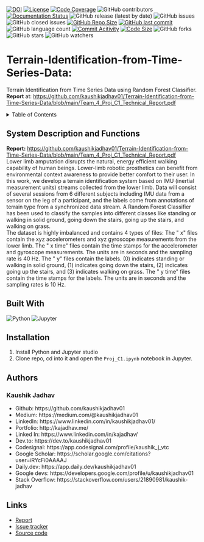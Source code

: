 [![DOI](https://zenodo.org/badge/742650713.svg)](https://zenodo.org/doi/10.5281/zenodo.10499318)
[![License](https://img.shields.io/badge/License-MIT-green.svg)](https://github.com/kaushikjadhav01/Terrain-Identification-from-Time-Series-Data/blob/main/LICENSE)
[![Code Coverage](https://codecov.io/gh/NCSU-Fall-2022-SE-Project-Team-11/XpensAuditor---Group-11/branch/main/graphs/badge.svg)](https://codecov.io)
![GitHub contributors](https://img.shields.io/badge/Contributors-1-brightgreen)
[![Documentation Status](https://readthedocs.org/projects/ansicolortags/badge/?version=latest)](https://github.com/kaushikjadhav01/Terrain-Identification-from-Time-Series-Data/edit/main/README.md)
![GitHub release (latest by date)](https://img.shields.io/github/v/release/kaushikjadhav01/Terrain-Identification-from-Time-Series-Data)
![GitHub issues](https://img.shields.io/github/issues/kaushikjadhav01/Terrain-Identification-from-Time-Series-Data)
![GitHub closed issues](https://img.shields.io/github/issues-closed/kaushikjadhav01/Terrain-Identification-from-Time-Series-Data)
[![GitHub Repo Size](https://img.shields.io/github/repo-size/kaushikjadhav01/Terrain-Identification-from-Time-Series-Data.svg)](https://img.shields.io/github/repo-size/kaushikjadhav01/Terrain-Identification-from-Time-Series-Data.svg)
[![GitHub last commit](https://img.shields.io/github/last-commit/kaushikjadhav01/Terrain-Identification-from-Time-Series-Data)](https://github.com/kaushikjadhav01/Terrain-Identification-from-Time-Series-Data/commits/main)
![GitHub language count](https://img.shields.io/github/languages/count/kaushikjadhav01/Terrain-Identification-from-Time-Series-Data)
[![Commit Acitivity](https://img.shields.io/github/commit-activity/m/kaushikjadhav01/Terrain-Identification-from-Time-Series-Data)](https://github.com/kaushikjadhav01/Terrain-Identification-from-Time-Series-Data)
[![Code Size](https://img.shields.io/github/languages/code-size/kaushikjadhav01/Terrain-Identification-from-Time-Series-Data)](mpp-backend)
![GitHub forks](https://img.shields.io/github/forks/kaushikjadhav01/Terrain-Identification-from-Time-Series-Data?style=social)
![GitHub stars](https://img.shields.io/github/stars/kaushikjadhav01/Terrain-Identification-from-Time-Series-Data?style=social)
![GitHub watchers](https://img.shields.io/github/watchers/kaushikjadhav01/Terrain-Identification-from-Time-Series-Data?style=social)

# Terrain-Identification-from-Time-Series-Data:
Terrain Identification from Time Series Data using Random Forest Classifier. **Report** at: https://github.com/kaushikjadhav01/Terrain-Identification-from-Time-Series-Data/blob/main/Team_4_Proj_C1_Technical_Report.pdf
<!-- TABLE OF CONTENTS -->
<details>
  <summary>Table of Contents</summary>
  <ol>
    <li><a href="#system-description-and-functions">System Description and Functions</a></li>
    <li><a href="#built-with">Built With</a></li>
    <li><a href="#installation">Installation</a></li>
    <li><a href="#authors">Authors</a></li>
    <li><a href="#links">Links</a></li>
  </ol>
</details>

## System Description and Functions
**Report:** https://github.com/kaushikjadhav01/Terrain-Identification-from-Time-Series-Data/blob/main/Team_4_Proj_C1_Technical_Report.pdf<br/>
Lower limb amputation disrupts the natural, energy efficient walking capability of human beings. Lower-limb
robotic prosthetics can benefit from environmental context awareness to provide better comfort to their user. In this work, we develop a terrain identification system based on IMU (inertial measurement units) streams collected from the lower limb. Data will consist of several sessions from 6 different subjects including IMU data from a sensor on the leg of a participant, and the labels come from annotations of terrain type from a synchronized data stream. A Random Forest Classifier has been used to classify the samples into different classes like standing or walking in solid ground, going down the stairs, going up the stairs, and walking on grass.<br/>
The dataset is highly imbalanced and contains 4 types of files: The " x" files contain the xyz accelerometers and xyz
gyroscope measurements from the lower limb. The " x time" files contain the time stamps for the accelerometer and
gyroscope measurements. The units are in seconds and the sampling rate is 40 Hz. The " y" files contain the labels. (0)
indicates standing or walking in solid ground, (1) indicates going down the stairs, (2) indicates going up the stairs, and
(3) indicates walking on grass. The " y time" files contain the time stamps for the labels. The units are in seconds and
the sampling rates is 10 Hz.

## Built With
![Python](https://img.shields.io/badge/Python-3776AB?style=for-the-badge&amp;logo=python&amp;logoColor=white)
![Jupyter](https://img.shields.io/badge/Jupyter-E34F26?style=for-the-badge&logo=jupyter&logoColor=white)

## Installation
1. Install Python and Jupyter studio
2. Clone repo, cd into it and open the ```Proj_C1.ipynb``` notebook in Jupyter.

## Authors
### Kaushik Jadhav
<ul>
<li>Github: https://github.com/kaushikjadhav01</li>
<li>Medium: https://medium.com/@kaushikjadhav01</li>
<li>LinkedIn: https://www.linkedin.com/in/kaushikjadhav01/</li>
<li>Portfolio: http://kajadhav.me/</li>
<li>Linked In: https://www.linkedin.com/in/kajadhav/
<li>Dev.to: https://dev.to/kaushikjadhav01
<li>Codesignal: https://app.codesignal.com/profile/kaushik_j_vtc
<li>Google Scholar: https://scholar.google.com/citations?user=iRYcFi0AAAAJ
<li>Daily.dev: https://app.daily.dev/kaushikjadhav01
<li>Google devs: https://developers.google.com/profile/u/kaushikjadhav01
<li>Stack Overflow: https://stackoverflow.com/users/21890981/kaushik-jadhav
</ul>

## Links
* [Report](https://github.com/kaushikjadhav01/Terrain-Identification-from-Time-Series-Data/blob/main/Team_4_Proj_C1_Technical_Report.pdf)
* [Issue tracker](https://github.com/kaushikjadhav01/Terrain-Identification-from-Time-Series-Data/issues)
* [Source code](https://github.com/kaushikjadhav01/Terrain-Identification-from-Time-Series-Data)
